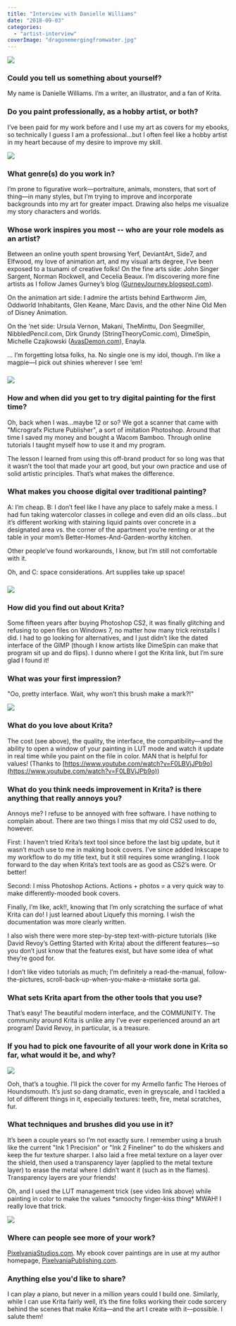 ```yaml
---
title: "Interview with Danielle Williams"
date: "2018-09-03"
categories: 
  - "artist-interview"
coverImage: "dragonemergingfromwater.jpg"
---
```


![](images/LoveOctopus-notext.jpg)

### Could you tell us something about yourself?

My name is Danielle Williams. I’m a writer, an illustrator, and a fan of Krita.

### Do you paint professionally, as a hobby artist, or both?

I’ve been paid for my work before and I use my art as covers for my ebooks, so technically I guess I am a professional…but I often feel like a hobby artist in my heart because of my desire to improve my skill.

![](images/Gingersnap-notext.jpg)

### What genre(s) do you work in?

I’m prone to figurative work—portraiture, animals, monsters, that sort of thing—in many styles, but I’m trying to improve and incorporate backgrounds into my art for greater impact. Drawing also helps me visualize my story characters and worlds.

### Whose work inspires you most -- who are your role models as an artist?

Between an online youth spent browsing Yerf, DeviantArt, Side7, and Elfwood, my love of animation art, and my visual arts degree, I’ve been exposed to a tsunami of creative folks! On the fine arts side: John Singer Sargent, Norman Rockwell, and Cecelia Beaux. I’m discovering more fine artists as I follow James Gurney’s blog ([GurneyJourney.blogspot.com](https://GurneyJourney.blogspot.com)).

On the animation art side: I admire the artists behind Earthworm Jim, Oddworld Inhabitants, Glen Keane, Marc Davis, and the other Nine Old Men of Disney Animation.

On the ‘net side: Ursula Vernon, Makani, TheMinttu, Don Seegmiller, NibbledPencil.com, Dirk Grundy (StringTheoryComic.com), DimeSpin, Michelle Czajkowski ([AvasDemon.com](https://AvasDemon.com)), Enayla.

... I’m forgetting lotsa folks, ha. No single one is my idol, though. I’m like a magpie—I pick out shinies wherever I see ‘em!

### ![](images/whatthecatbroughtbacknotext.png)

### How and when did you get to try digital painting for the first time?

Oh, back when I was…maybe 12 or so? We got a scanner that came with "Micrografx Picture Publisher", a sort of imitation Photoshop. Around that time I saved my money and bought a Wacom Bamboo. Through online tutorials I taught myself how to use it and my program.

The lesson I learned from using this off-brand product for so long was that it wasn’t the tool that made your art good, but your own practice and use of solid artistic principles. That’s what makes the difference.

### What makes you choose digital over traditional painting?

A: I’m cheap. B: I don’t feel like I have any place to safely make a mess. I had fun taking watercolor classes in college and even did an oils class…but it’s different working with staining liquid paints over concrete in a designated area vs. the corner of the apartment you’re renting or at the table in your mom’s Better-Homes-And-Garden-worthy kitchen.

Other people’ve found workarounds, I know, but I’m still not comfortable with it.

Oh, and C: space considerations. Art supplies take up space!

### ![](images/frenchies-notext.jpg)

### How did you find out about Krita?

Some fifteen years after buying Photoshop CS2, it was finally glitching and refusing to open files on Windows 7, no matter how many trick reinstalls I did. I had to go looking for alternatives, and I just didn’t like the dated interface of the GIMP (though I know artists like DimeSpin can make that program sit up and do flips). I dunno where I got the Krita link, but I’m sure glad I found it!

### What was your first impression?

"Oo, pretty interface. Wait, why won’t this brush make a mark?!"

![](images/PurrfectChristmas-artonly.jpg)

### What do you love about Krita?

The cost (see above), the quality, the interface, the compatibility—and the ability to open a window of your painting in LUT mode and watch it update in real time while you paint on the file in color. MAN that is helpful for values! (Thanks to [https://www.youtube.com/watch?v=F0LBVjJPb9o](https://www.youtube.com/watch?v=F0LBVjJPb9o))

### What do you think needs improvement in Krita? is there anything that really annoys you?

Annoys me? I refuse to be annoyed with free software. I have nothing to complain about. There are two things I miss that my old CS2 used to do, however.

First: I haven’t tried Krita’s text tool since before the last big update, but it wasn’t much use to me in making book covers. I’ve since added Inkscape to my workflow to do my title text, but it still requires some wrangling. I look forward to the day when Krita’s text tools are as good as CS2’s were. Or better!

Second: I miss Photoshop Actions. Actions + photos = a very quick way to make differently-mooded book covers.

Finally, I’m like, ack!!, knowing that I’m only scratching the surface of what Krita can do! I just learned about Liquefy this morning. I wish the documentation was more clearly written.

I also wish there were more step-by-step text-with-picture tutorials (like David Revoy’s Getting Started with Krita) about the different features—so you don’t just know that the features exist, but have some idea of what they’re good for.

I don’t like video tutorials as much; I’m definitely a read-the-manual, follow-the-pictures, scroll-back-up-when-you-make-a-mistake sorta gal.

### What sets Krita apart from the other tools that you use?

That’s easy! The beautiful modern interface, and the COMMUNITY. The community around Krita is unlike any I’ve ever experienced around an art program! David Revoy, in particular, is a treasure.

### If you had to pick one favourite of all your work done in Krita so far, what would it be, and why?

![](images/theheroesofhoundsmouth-artonly-web.jpg)

Ooh, that’s a toughie. I’ll pick the cover for my Armello fanfic The Heroes of Houndsmouth. It’s just so dang dramatic, even in greyscale, and I tackled a lot of different things in it, especially textures: teeth, fire, metal scratches, fur.

### What techniques and brushes did you use in it?

It’s been a couple years so I’m not exactly sure. I remember using a brush like the current "Ink 1 Precision" or "Ink 2 Fineliner" to do the whiskers and keep the fur texture sharper. I also laid a free metal texture on a layer over the shield, then used a transparency layer (applied to the metal texture layer) to erase the metal where I didn’t want it (such as in the flames). Transparency layers are your friends!

Oh, and I used the LUT management trick (see video link above) while painting in color to make the values \*smoochy finger-kiss thing\* MWAH! I really love that trick.

![](images/stoneseekerscover-web-artonly.jpg)

### Where can people see more of your work?

[PixelvaniaStudios.com](https://PixelvaniaStudios.com). My ebook cover paintings are in use at my author homepage, [PixelvaniaPublishing.com](https://PixelvaniaPublishing.com).

### Anything else you'd like to share?

I can play a piano, but never in a million years could I build one. Similarly, while I can use Krita fairly well, it’s the fine folks working their code sorcery behind the scenes that make Krita—and the art I create with it—possible. I salute them!
